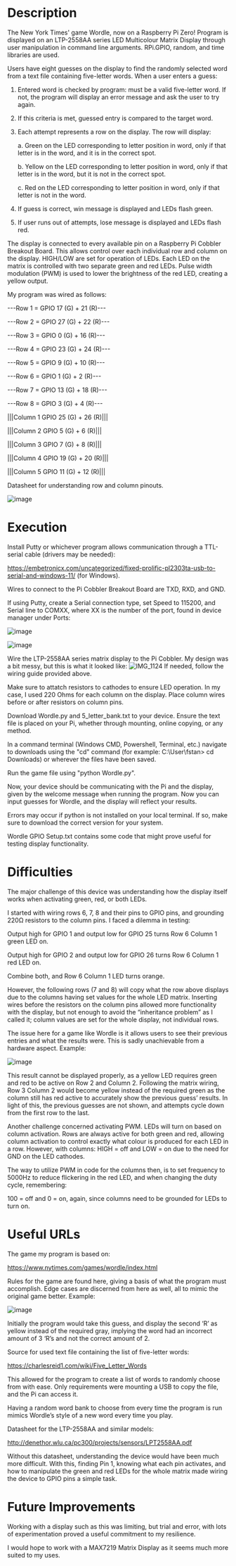 # Description
The New York Times' game Wordle, now on a Raspberry Pi Zero! Program is displayed on an LTP-2558AA series LED Multicolour Matrix Display through user manipulation in command line arguments.
RPi.GPIO, random, and time libraries are used.

Users have eight guesses on the display to find the randomly selected word from a text file containing five-letter words. When a user enters a guess:

1.	Entered word is checked by program: must be a valid five-letter word.
    If not, the program will display an error message and ask the user to try again.
2.	If this criteria is met, guessed entry is compared to the target word.
3.	Each attempt represents a row on the display. The row will display:
   
    a.	Green on the LED corresponding to letter position in word, only if that letter is in the 
        word, and it is in the correct spot.
  	
    b.	Yellow on the LED corresponding to letter position in word, only if that letter is in 
        the word, but it is not in the correct spot.
  	
    c.	Red on the LED corresponding to letter position in word, only if that letter is not in 
        the word.
  	
4.	If guess is correct, win message is displayed and LEDs flash green.
5.	If user runs out of attempts, lose message is displayed and LEDs flash red.

The display is connected to every available pin on a Raspberry Pi Cobbler Breakout Board. 
This allows control over each individual row and column on the display. 
HIGH/LOW are set for operation of LEDs.
Each LED on the matrix is controlled with two separate green and red LEDs. Pulse width modulation (PWM) is used to lower the brightness of the red LED, creating a yellow output.

My program was wired as follows:

---Row 1 = GPIO 17 (G) + 21 (R)---

---Row 2 = GPIO 27 (G) + 22 (R)---

---Row 3 = GPIO 0  (G) + 16 (R)---

---Row 4 = GPIO 23 (G) + 24 (R)---

---Row 5 = GPIO 9  (G) + 10 (R)---

---Row 6 = GPIO 1  (G) + 2  (R)---

---Row 7 = GPIO 13 (G) + 18 (R)---

---Row 8 = GPIO 3  (G) + 4  (R)---


|||Column 1 GPIO 25 (G) + 26 (R)|||

|||Column 2 GPIO 5  (G) + 6  (R)|||

|||Column 3 GPIO 7  (G) + 8  (R)|||

|||Column 4 GPIO 19 (G) + 20 (R)|||

|||Column 5 GPIO 11 (G) + 12 (R)|||

Datasheet for understanding row and column pinouts.

![image](https://github.com/user-attachments/assets/dcb4ac0a-8d9d-4240-b492-76c7c90ead19)

# Execution
Install Putty or whichever program allows communication through a TTL-serial cable (drivers may be needed):

https://embetronicx.com/uncategorized/fixed-prolific-pl2303ta-usb-to-serial-and-windows-11/ (for Windows).

Wires to connect to the Pi Cobbler Breakout Board are TXD, RXD, and GND.

If using Putty, create a Serial connection type, set Speed to 115200, and Serial line to COMXX, where XX is the number of the port, found in device manager under Ports:

![image](https://github.com/user-attachments/assets/4259d618-c931-406b-be17-0476233cefee)

![image](https://github.com/user-attachments/assets/6dcaf2fe-f226-4751-844d-6953a028feab)

Wire the LTP-2558AA series matrix display to the Pi Cobbler.
My design was a bit messy, but this is what it looked like:
![IMG_1124](https://github.com/user-attachments/assets/7a8329f6-e738-4d55-b0c2-bc5e33c4bcd9)
If needed, follow the wiring guide provided above.

Make sure to attatch resistors to cathodes to ensure LED operation. In my case, I used 220 Ohms for each column on the display.
Place column wires before or after resistors on column pins.

Download Wordle.py and 5_letter_bank.txt to your device.
Ensure the text file is placed on your Pi, whether through mounting, online copying, or any method.

In a command terminal (Windows CMD, Powershell, Terminal, etc.) navigate to downloads using the "cd" command 
(for example: C:\User\fstan> cd Downloads) or wherever the files have been saved. 

Run the game file using "python Wordle.py".

Now, your device should be communicating with the Pi and the display, given by the welcome message when running the program. Now you can input guesses for Wordle, and the display will reflect your results.

Errors may occur if python is not installed on your local terminal. If so, make sure to download the correct version for your system.

Wordle GPIO Setup.txt contains some code that might prove useful for testing display functionality.

# Difficulties
The major challenge of this device was understanding how the display itself works when activating green, red, or both LEDs. 

I started with wiring rows 6, 7, 8 and their pins to GPIO pins, and grounding 220Ω resistors to the column pins. I faced a dilemma in testing:

Output high for GPIO 1 and output low for GPIO 25 turns Row 6 Column 1 green LED on.

Output high for GPIO 2 and output low for GPIO 26 turns Row 6 Column 1 red LED on.

Combine both, and Row 6 Column 1 LED turns orange.

However, the following rows (7 and 8) will copy what the row above displays due to the columns having set values for the whole LED matrix. Inserting wires before the resistors on the column pins allowed more functionality with the display, but not enough to avoid the “inheritance problem” as I called it; column values are set for the whole display, not individual rows.

The issue here for a game like Wordle is it allows users to see their previous entries and what the results were. This is sadly unachievable from a hardware aspect. Example:

![image](https://github.com/user-attachments/assets/459e0458-1a8f-48b4-b252-b242b3671782)

This result cannot be displayed properly, as a yellow LED requires green and red to be active on Row 2 and Column 2. Following the matrix wiring, Row 3 Column 2 would become yellow instead of the required green as the column still has red active to accurately show the previous guess’ results. In light of this, the previous guesses are not shown, and attempts cycle down from the first row to the last.

Another challenge concerned activating PWM. LEDs will turn on based on column activation. Rows are always active for both green and red, allowing column activation to control exactly what colour is produced for each LED in a row. However, with columns: HIGH = off and LOW = on due to the need for GND on the LED cathodes.

The way to utilize PWM in code for the columns then, is to set frequency to 5000Hz to reduce flickering in the red LED, and when changing the duty cycle, remembering:

100 = off and 0 = on, again, since columns need to be grounded for LEDs to turn on.

# Useful URLs
The game my program is based on:

https://www.nytimes.com/games/wordle/index.html

Rules for the game are found here, giving a basis of what the program must accomplish. Edge cases are discerned from here as well, all to mimic the original game better. Example:

![image](https://github.com/user-attachments/assets/0749ac85-f828-49dc-935f-1497e7276f8f)

Initially the program would take this guess, and
display the second ‘R’ as yellow instead of the
required gray, implying the word had an incorrect 
amount of 3 ‘R’s and not the correct amount of 2.

Source for used text file containing the list of five-letter words:

https://charlesreid1.com/wiki/Five_Letter_Words

This allowed for the program to create a list of words to randomly choose from with ease. Only requirements were mounting a USB to copy the file, and the Pi can access it.

Having a random word bank to choose from every time the program is run mimics Wordle’s style of a new word every time you play.

Datasheet for the LTP-2558AA and similar models:

http://denethor.wlu.ca/pc300/projects/sensors/LPT2558AA.pdf

Without this datasheet, understanding the device would have been much more difficult. With this, finding Pin 1, knowing what each pin activates, and how to manipulate the green and red LEDs for the whole matrix made wiring the device to GPIO pins a simple task.

# Future Improvements
Working with a display such as this was limiting, but trial and error, with lots of experimentation proved a useful commitment to my resilience.

I would hope to work with a MAX7219 Matrix Display as it seems much more suited to my uses.
